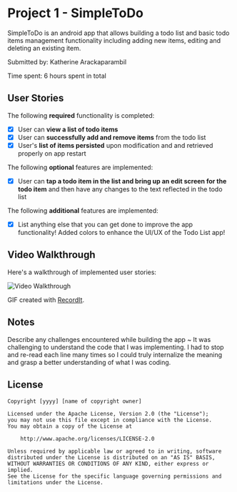 # Project 1 - SimpleToDo

SimpleToDo is an android app that allows building a todo list and basic todo items management functionality including adding new items, editing and deleting an existing item.

Submitted by: Katherine Arackaparambil

Time spent: 6 hours spent in total

## User Stories

The following **required** functionality is completed:

* [x] User can **view a list of todo items**
* [x] User can **successfully add and remove items** from the todo list
* [x] User's **list of items persisted** upon modification and and retrieved properly on app restart

The following **optional** features are implemented:

* [x] User can **tap a todo item in the list and bring up an edit screen for the todo item** and then have any changes to the text reflected in the todo list

The following **additional** features are implemented:

* [x] List anything else that you can get done to improve the app functionality!
Added colors to enhance the UI/UX of the Todo List app!

## Video Walkthrough

Here's a walkthrough of implemented user stories:

<img src='http://g.recordit.co/Iz7ottrO0Q.gif' title='Video Walkthrough' width='' alt='Video Walkthrough' />

GIF created with [RecordIt](http://recordit.co/).

## Notes

Describe any challenges encountered while building the app ~
It was challenging to understand the code that I was implementing. 
I had to stop and re-read each line many times so I could truly internalize the meaning and grasp a better understanding of what I was coding. 

## License

    Copyright [yyyy] [name of copyright owner]

    Licensed under the Apache License, Version 2.0 (the "License");
    you may not use this file except in compliance with the License.
    You may obtain a copy of the License at

        http://www.apache.org/licenses/LICENSE-2.0

    Unless required by applicable law or agreed to in writing, software
    distributed under the License is distributed on an "AS IS" BASIS,
    WITHOUT WARRANTIES OR CONDITIONS OF ANY KIND, either express or implied.
    See the License for the specific language governing permissions and
    limitations under the License.

